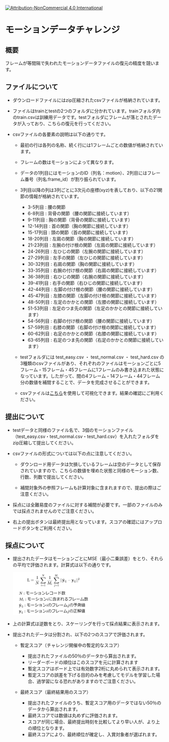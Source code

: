 [![Attribution-NonCommercial 4.0 International](https://img.shields.io/badge/License-CC%20BY--NC%204.0-lightgrey.svg)](LICENSE)
# モーションデータチャレンジ

## 概要
フレームが等間隔で失われたモーションデータファイルの復元の精度を競います。

## ファイルについて

- ダウンロードファイルにはzip圧縮されたcsvファイルが格納されています。

- ファイルはtrainとtestの2つのフォルダに分かれています。trainフォルダ内のtrain.csvは訓練用データです。testフォルダにフレームが落とされたデータが入っており、こちらの復元を行ってください。
  

- csvファイルの各要素の説明は以下の通りです。

    - 最初の行は各列の名称、続く行には1フレームごとの数値が格納されています。

    - フレームの数はモーションによって異なります。

	- データの1列目にはモーションのID（列名：motion）、2列目にはフレーム番号（列名:frame_id）が割り振られています。

    - 3列目以降の列は3列ごとに3次元の座標(xyz)を表しており、以下の21関節の情報が格納されています。
	    - 3-5列目 : 腰の関節
	    - 6-8列目 : 背骨の関節（腰の関節に接続しています）
	    - 9-11列目 : 胸の関節（背骨の関節に接続しています）
	    - 12-14列目 : 首の関節（胸の関節に接続しています）
	    - 15-17列目 : 頭の関節（首の関節に接続しています）
	    - 18-20列目 : 左肩の関節（胸の関節に接続しています）
	    - 21-23列目 : 左腕の付け根の関節（左肩の関節に接続しています）
	    - 24-26列目 : 左ひじの関節（左腕の関節に接続しています）
	    - 27-29列目 : 左手の関節（左ひじの関節に接続しています）
	    - 30-32列目 : 右肩の関節（胸の関節に接続しています）
	    - 33-35列目 : 右腕の付け根の関節（右肩の関節に接続しています）
	    - 36-38列目 : 右ひじの関節（右腕の関節に接続しています）
	    - 39-41列目 : 右手の関節（右ひじの関節に接続しています）
	    - 42-44列目 : 左脚の付け根の関節（腰の関節に接続しています）
	    - 45-47列目 : 左膝の関節（左脚の付け根の関節に接続しています）
	    - 48-50列目 : 左足のかかとの関節（左膝の関節に接続しています）
	    - 51-53列目 : 左足のつま先の関節（左足のかかとの関節に接続しています）
	    - 54-56列目 : 右脚の付け根の関節（腰の関節に接続しています）
	    - 57-59列目 : 右膝の関節（右脚の付け根の関節に接続しています）
	    - 60-62列目 : 右足のかかとの関節（右膝の関節に接続しています）
	    - 63-65列目 : 右足のつま先の関節（右足のかかとの関節に接続しています）
	    

	- testフォルダには test_easy.csv ・ test_normal.csv ・ test_hard.csv の3種類のcsvファイルがあり、それぞれのファイルはモーションごとに5フレーム・15フレーム・45フレームに1フレームのみ書き込まれた状態になっています。したがって、間の4フレーム・14フレーム・44フレーム分の数値を補間することで、データを完成させることができます。

	- csvファイルは[こちら](https://bnken-athletics.s3.ap-northeast-1.amazonaws.com/b6pt433iFh25/CSVViewer.html)を使用して可視化できます。結果の確認にご利用ください。

## 提出について
- testデータと同様のファイル名で、3個のモーションファイル（test_easy.csv・test_normal.csv・test_hard.csv）を入れたフォルダをzip圧縮して提出してください。

- csvファイルの形式については以下の点に注意してください。

	- ダウンロード用データは欠損しているフレームは空のデータとして保存されていますので、こちらの数値を埋めた状態と同様のモーション数、行数、列数で提出してください。

	- 補間対象外の参照フレームも計算対象に含まれますので、提出の際はご注意ください。

- 採点には全難易度のファイルに対する補間が必要です。一部のファイルのみでは採点されませんのでご注意ください。

- 右上の提出ボタンは最終提出用となっています。スコアの確認にはアップロードボタンをご利用ください。

## 採点について
- 提出されたデータはモーションごとにMSE（最小二乗誤差）をとり、それらの平均で評価されます。計算式は以下の通りです。

	<img src="equation.png" width="246">

 - 上の計算式は逆数をとり、スケーリングを行って採点結果に表示されます。

- 提出されたデータは分割され、以下の2つのスコアで評価されます。
	
	- 暫定スコア（チャレンジ開催中の暫定的なスコア）
	  - 提出されたファイルの50％のデータから算出されます。
	  - リーダーボードの順位はこのスコアを元に計算されます
	  - 暫定スコアはボード上では有効数字2桁に丸められて表示されます。
	  - 暫定スコアの誤差を下げる目的のみを考慮してモデルを学習した場合、過学習になる恐れがありますのでご注意ください。

	  
	- 最終スコア（最終結果用のスコア）
		- 提出されたファイルのうち、暫定スコア用のデータではない50％のデータから算出されます。
		- 最終スコアでは数値は丸めずに評価されます。
		- スコアが同じ場合、最終提出時刻を比較してより早い人が、より上の順位となります。
		- 最終スコアにより、最終順位が確定し、入賞対象者が選ばれます。
